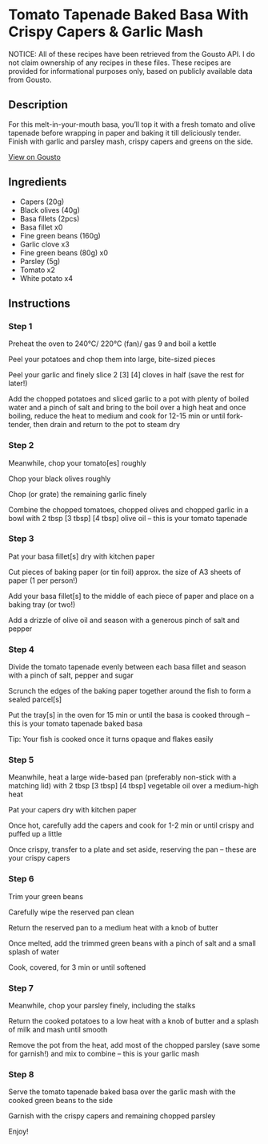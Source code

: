 # Tomato Tapenade Baked Basa With Crispy Capers & Garlic Mash

NOTICE: All of these recipes have been retrieved from the Gousto API. I do not claim ownership of any recipes in these files. These recipes are provided for informational purposes only, based on publicly available data from Gousto.

## Description

For this melt-in-your-mouth basa, you’ll top it with a fresh tomato and olive tapenade before wrapping in paper and baking it till deliciously tender. Finish with garlic and parsley mash, crispy capers and greens on the side.

[View on Gousto](https://www.gousto.co.uk/recipes/cookbook/baked-fish-with-tomatoes-olives)

## Ingredients

- Capers (20g)
- Black olives (40g)
- Basa fillets (2pcs)
- Basa fillet x0
- Fine green beans (160g)
- Garlic clove x3
- Fine green beans (80g) x0
- Parsley (5g)
- Tomato x2
- White potato x4

## Instructions


### Step 1

Preheat the oven to 240°C/ 220°C (fan)/ gas 9 and boil a kettle

Peel your potatoes and chop them into large, bite-sized pieces

Peel your garlic and finely slice 2<span class="text-purple"><span class="text-danger"> [3] </span>[4]</span> cloves in half (save the rest for later!)

Add the chopped potatoes and sliced garlic to a pot with plenty of boiled water and a pinch of salt and bring to the boil over a high heat and once boiling, reduce the heat to medium and cook for 12-15 min or until fork-tender, then drain and return to the pot to steam dry


### Step 2

Meanwhile, chop your tomato[es] roughly

Chop your black olives roughly

Chop (or grate) the remaining garlic finely

Combine the chopped tomatoes, chopped olives and chopped garlic in a bowl with 2 tbsp<span class="text-purple"> [3 tbsp]</span> <span class="text-danger">[4 tbsp]</span> olive oil – this is your tomato tapenade


### Step 3

Pat your basa fillet[s] dry with kitchen paper

Cut pieces of baking paper (or tin foil) approx. the size of A3 sheets of paper (1 per person!)

Add your basa fillet[s] to the middle of each piece of paper and place on a baking tray (or two!)

Add a drizzle of olive oil and season with a generous pinch of salt and pepper


### Step 4

Divide the tomato tapenade evenly between each basa fillet and season with a pinch of salt, pepper and sugar

Scrunch the edges of the baking paper together around the fish to form a sealed parcel[s]

Put the tray[s] in the oven for 15 min or until the basa is cooked through – this is your tomato tapenade baked basa

Tip: Your fish is cooked once it turns opaque and flakes easily


### Step 5

Meanwhile, heat a large wide-based pan (preferably non-stick with a matching lid) with 2 tbsp <span class="text-purple">[3 tbsp]</span><span class="text-danger"> [4 tbsp]</span> vegetable oil over a medium-high heat

Pat your capers dry with kitchen paper

Once hot, carefully add the capers and cook for 1-2 min or until crispy and puffed up a little

Once crispy, transfer to a plate and set aside, reserving the pan – these are your crispy capers


### Step 6

Trim your green beans

Carefully wipe the reserved pan clean

Return the reserved pan to a medium heat with a knob of butter

Once melted, add the trimmed green beans with a pinch of salt and a small splash of water

Cook, covered, for 3 min or until softened


### Step 7

Meanwhile, chop your parsley finely, including the stalks

Return the cooked potatoes to a low heat with a knob of butter and a splash of milk and mash until smooth

Remove the pot from the heat, add most of the chopped parsley (save some for garnish!) and mix to combine – this is your garlic mash

### Step 8

Serve the tomato tapenade baked basa over the garlic mash with the cooked green beans to the side

Garnish with the crispy capers and remaining chopped parsley

Enjoy!

